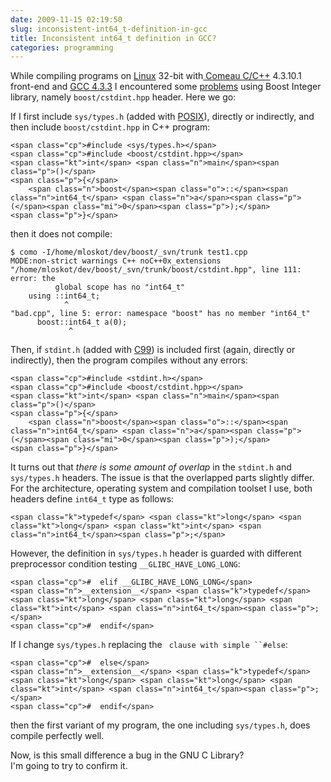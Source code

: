 ```yaml
---
date: 2009-11-15 02:19:50
slug: inconsistent-int64_t-definition-in-gcc
title: Inconsistent int64_t definition in GCC?
categories: programming
---
```


While compiling programs on [Linux](http://releases.ubuntu.com/9.04/) 32-bit with[ Comeau C/C++](http://www.comeaucomputing.com/) 4.3.10.1 front-end and [GCC 4.3.3](http://gcc.gnu.org/gcc-4.3/changes.html) I encountered some [problems]( https://svn.boost.org/trac/boost/ticket/3548) using Boost Integer library, namely `boost/cstdint.hpp` header. Here we go:





If I first include `sys/types.h` (added with [POSIX](http://www.unix.org/version3/ieee_std.html)), directly or indirectly, and then include `boost/cstdint.hpp` in C++ program:




    
    <span class="cp">#include <sys/types.h></span>
    <span class="cp">#include <boost/cstdint.hpp></span>
    <span class="kt">int</span> <span class="n">main</span><span class="p">()</span>
    <span class="p">{</span>
        <span class="n">boost</span><span class="o">::</span><span class="n">int64_t</span> <span class="n">a</span><span class="p">(</span><span class="mi">0</span><span class="p">);</span>
    <span class="p">}</span>





then it does not compile:




    
    $ como -I/home/mloskot/dev/boost/_svn/trunk test1.cpp 
    MODE:non-strict warnings C++ noC++0x_extensions
    "/home/mloskot/dev/boost/_svn/trunk/boost/cstdint.hpp", line 111: error: the
              global scope has no "int64_t"
        using ::int64_t;            
                ^
    "bad.cpp", line 5: error: namespace "boost" has no member "int64_t"
          boost::int64_t a(0);
                 ^
    





Then, if `stdint.h` (added with [C99](http://en.wikipedia.org/wiki/C99)) is included first (again, directly or indirectly), then the program compiles without any errors:




    
    <span class="cp">#include <stdint.h></span>
    <span class="cp">#include <boost/cstdint.hpp></span>
    <span class="kt">int</span> <span class="n">main</span><span class="p">()</span>
    <span class="p">{</span>
        <span class="n">boost</span><span class="o">::</span><span class="n">int64_t</span> <span class="n">a</span><span class="p">(</span><span class="mi">0</span><span class="p">);</span>
    <span class="p">}</span>





It turns out that _there is some amount of overlap_ in the `stdint.h` and `sys/types.h` headers. The issue is that the overlapped parts slightly differ. For the architecture, operating system and compilation toolset I use, both headers define `int64_t` type as follows:




    
    <span class="k">typedef</span> <span class="kt">long</span> <span class="kt">long</span> <span class="kt">int</span> <span class="n">int64_t</span><span class="p">;</span>





However, the definition in `sys/types.h` header is guarded with different preprocessor condition testing `__GLIBC_HAVE_LONG_LONG`:




    
    <span class="cp">#  elif __GLIBC_HAVE_LONG_LONG</span>
    <span class="n">__extension__</span> <span class="k">typedef</span> <span class="kt">long</span> <span class="kt">long</span> <span class="kt">int</span> <span class="n">int64_t</span><span class="p">;</span>
    <span class="cp">#  endif</span>





If I change `sys/types.h` replacing the ` clause with simple ``#else`:



    
    <span class="cp">#  else</span>
    <span class="n">__extension__</span> <span class="k">typedef</span> <span class="kt">long</span> <span class="kt">long</span> <span class="kt">int</span> <span class="n">int64_t</span><span class="p">;</span>
    <span class="cp">#  endif</span>

then the first variant of my program, the one including `sys/types.h`, does compile perfectly well.



Now, is this small difference a bug in the GNU C Library?   
I'm going to try to confirm it.
